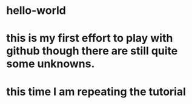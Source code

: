 # hello-world
# this is my first effort to play with github though there are still quite some unknowns.
# this time I am repeating the tutorial
